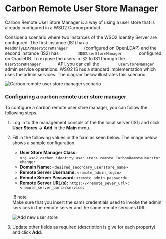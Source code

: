 # Carbon Remote User Store Manager

Carbon Remote User Store Manager is a way of using a user store that is
already configured in a WSO2 Carbon product.

Consider a scenario where two instances of the WSO2 Identity Server are
configured. The first instance (IS1) has a
`         ReadOnlyLDAPUserStoreManager        ` (configured on OpenLDAP)
and the second instance (IS2) has
`         JDBCUserStoreManager        ` configured on OracleDB. To
expose the users in IS2 to IS1 through the
`         UserStoreManager        ` API, you can call the
`         UserStoreManager        ` admin service operations. WSO2 IS
has a standard implementation which uses the admin services. The diagram
below illustrates this scenario.

![Carbon remote user store manager scenario](../../assets/img/using-wso2-identity-server/carbon-remote-user-store-manager.png)

### Configuring a carbon remote user store manager 

To configure a carbon remote user store manager, you can follow the
following steps.

1.  Log in to the management console of the the local server (IS1) and
    click **User Stores \-> Add** in the **Main** menu.

2.  Fill in the following values in the form as seen below. The image
    below shows a sample configuration.
    -   **User Store Manager Class:**
        `org.wso2.carbon.identity.user.store.remote.CarbonRemoteUserstoreManger`
    -   **Domain Name:** `<desired_secondary_userstore_name>`
    -   **Remote Server Username:** `<remote_admin_login>`
    -   **Remote Server Password:** `<remote_admin_password>`
    -   **Remote Server URL(s):**
        `https://<remote_sever_url>:<remote_server_port>/services`   

    !!! note        
        Make sure that you insert the same credentials used to invoke the admin services in the remote server and the same remote services URL.
        

    ![Add new user store](../../assets/img/using-wso2-identity-server/add-new-user-store.png) 

3.  Update other fields as required (description is give for each
    property) and click **Add**.
